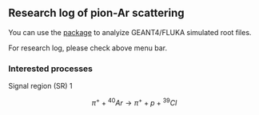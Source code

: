 ## Research log of pion-Ar scattering

You can use the [package](https://github.com/sungbinoh/ProtoDUNE_pion_Ar_SIM_study/) to analyize GEANT4/FLUKA simulated root files.

For research log, please check above menu bar.

### Interested processes

Signal region (SR) 1
```math
{\pi}^{+} + {}^{40} Ar \rightarrow {\pi}^{+} + p + {}^{39}Cl
```
